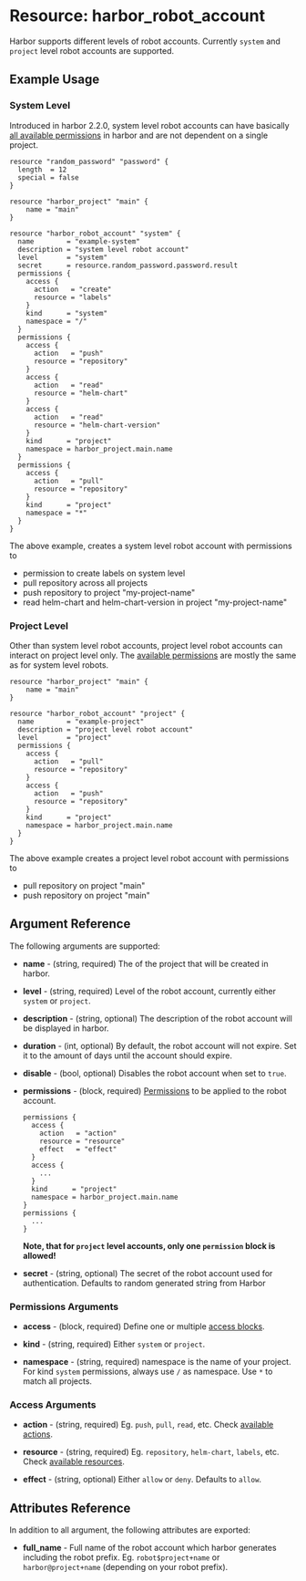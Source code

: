 # Resource: harbor_robot_account

Harbor supports different levels of robot accounts. Currently `system` and `project` level robot accounts are supported.

## Example Usage

### System Level
Introduced in harbor 2.2.0, system level robot accounts can have basically [all available permissions](https://github.com/goharbor/harbor/blob/-/src/common/rbac/const.go) in harbor and are not dependent on a single project.

```hcl
resource "random_password" "password" {
  length  = 12
  special = false
}

resource "harbor_project" "main" {
    name = "main"
}

resource "harbor_robot_account" "system" {
  name        = "example-system"
  description = "system level robot account"
  level       = "system"
  secret      = resource.random_password.password.result
  permissions {
    access {
      action   = "create"
      resource = "labels"
    }
    kind      = "system"
    namespace = "/"
  }
  permissions {
    access {
      action   = "push"
      resource = "repository"
    }
    access {
      action   = "read"
      resource = "helm-chart"
    }
    access {
      action   = "read"
      resource = "helm-chart-version"
    }
    kind      = "project"
    namespace = harbor_project.main.name
  }
  permissions {
    access {
      action   = "pull"
      resource = "repository"
    }
    kind      = "project"
    namespace = "*"
  }
}
```

The above example, creates a system level robot account with permissions to
- permission to create labels on system level
- pull repository across all projects
- push repository to project "my-project-name"
- read helm-chart and helm-chart-version in project "my-project-name"

### Project Level

Other than system level robot accounts, project level robot accounts can interact on project level only.
The [available permissions](https://github.com/goharbor/harbor/blob/-/src/common/rbac/const.go) are mostly the same as for system level robots.


```hcl
resource "harbor_project" "main" {
    name = "main"
}

resource "harbor_robot_account" "project" {
  name        = "example-project"
  description = "project level robot account"
  level       = "project"
  permissions {
    access {
      action   = "pull"
      resource = "repository"
    }
    access {
      action   = "push"
      resource = "repository"
    }
    kind      = "project"
    namespace = harbor_project.main.name
  }
}
```

The above example creates a project level robot account with permissions to
- pull repository on project "main"
- push repository on project "main"


## Argument Reference
The following arguments are supported:

* **name** - (string, required) The of the project that will be created in harbor.

* **level** - (string, required) Level of the robot account, currently either `system` or `project`.

* **description** - (string, optional) The description of the robot account will be displayed in harbor.

* **duration** - (int, optional) By default, the robot account will not expire. Set it to the amount of days until the account should expire.

* **disable** - (bool, optional) Disables the robot account when set to `true`.

* **permissions** - (block, required) [Permissions](#permissions-arguments) to be applied to the robot account. 
  ```
  permissions {
    access {
      action   = "action"
      resource = "resource"
      effect   = "effect"
    }
    access {
      ...
    }
    kind      = "project"
    namespace = harbor_project.main.name
  }
  permissions {
    ...
  }
  ```
  **Note, that for `project` level accounts, only one `permission` block is allowed!**



* **secret** - (string, optional) The secret of the robot account used for authentication. Defaults to random generated string from Harbor

### Permissions Arguments
* **access** - (block, required) Define one or multiple [access blocks](#access-arguments).

* **kind** - (string, required) Either `system` or `project`.

* **namespace** - (string, required) namespace is the name of your project.
                  For kind `system` permissions, always use `/` as namespace.
                  Use `*` to match all projects. 
  
### Access Arguments
* **action** - (string, required) Eg. `push`, `pull`, `read`, etc. Check [available actions](https://github.com/goharbor/harbor/blob/main/src/common/rbac/const.go).

* **resource** - (string, required) Eg. `repository`, `helm-chart`, `labels`, etc. Check [available resources](https://github.com/goharbor/harbor/blob/main/src/common/rbac/const.go).

* **effect** - (string, optional) Either `allow` or `deny`. Defaults to `allow`.


## Attributes Reference
In addition to all argument, the following attributes are exported:


* **full_name** - Full name of the robot account which harbor generates including the robot prefix. Eg. `robot$project+name` or `harbor@project+name` (depending on your robot prefix).